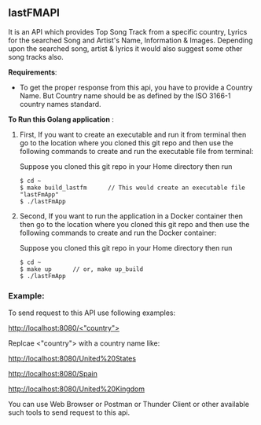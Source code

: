 ## lastFMAPI
It is an API which provides Top Song Track from a specific country, Lyrics for the searched Song and Artist's Name, Information & Images.
Depending upon the searched song, artist & lyrics it would also suggest some other song tracks also.

**Requirements**:
* To get the proper response from this api, you have to provide a Country Name. But Country name should be as defined by the ISO 3166-1 country names standard.


**To Run this Golang application** :
1. First, If you want to create an executable and run it from terminal then go to the location where you cloned this git repo and then
   use the following commands to create and run the executable file from terminal:
   
   Suppose you cloned this git repo in your Home directory then run
   ```
   $ cd ~
   $ make build_lastfm      // This would create an executable file "lastFmApp"
   $ ./lastFmApp
   
   ```
3. Second, If you want to run the application in a Docker container then then go to the location where you cloned this git repo and then
   use the following commands to create and run the Docker container:
   
   Suppose you cloned this git repo in your Home directory then run
      ```
   $ cd ~
   $ make up      // or, make up_build
   $ ./lastFmApp
      
   ```

### Example:
To send request to this API use following examples:

[http://localhost:8080/<"country">](http://localhost:8080/<"country">)

Replcae <"country"> with a country name like:

[http://localhost:8080/United%20States](http://localhost:8080/United%20States)

[http://localhost:8080/Spain](http://localhost:8080/Spain)

[http://localhost:8080/United%20Kingdom](http://localhost:8080/United%20Kingdom)

You can use Web Browser or Postman or Thunder Client or other available such tools to send request to this api.
